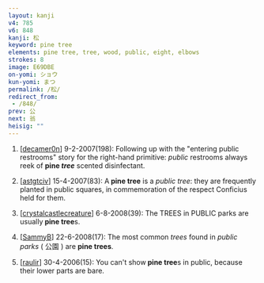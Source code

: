 ```yaml
---
layout: kanji
v4: 785
v6: 848
kanji: 松
keyword: pine tree
elements: pine tree, tree, wood, public, eight, elbows
strokes: 8
image: E69DBE
on-yomi: ショウ
kun-yomi: まつ
permalink: /松/
redirect_from:
 - /848/
prev: 公
next: 翁
heisig: ""
---
```


1) [<a href="http://kanji.koohii.com/profile/decamer0n">decamer0n</a>] 9-2-2007(198): Following up with the &quot;entering public restrooms&quot; story for the right-hand primitive: <em>public</em> restrooms always reek of <strong>pine <em>tree</em></strong> scented disinfectant.

2) [<a href="http://kanji.koohii.com/profile/astgtciv">astgtciv</a>] 15-4-2007(83): A<strong> pine tree</strong> is a <em>public tree</em>: they are frequently planted in public squares, in commemoration of the respect Conficius held for them.

3) [<a href="http://kanji.koohii.com/profile/crystalcastlecreature">crystalcastlecreature</a>] 6-8-2008(39): The TREES in PUBLIC parks are usually<strong> pine tree</strong>s.

4) [<a href="http://kanji.koohii.com/profile/SammyB">SammyB</a>] 22-6-2008(17): The most common <em>trees</em> found in <em>public parks</em> ( 公園 ) are <strong>pine trees</strong>.

5) [<a href="http://kanji.koohii.com/profile/raulir">raulir</a>] 30-4-2006(15): You can&#039;t show<strong> pine tree</strong>s in public, because their lower parts are bare.

